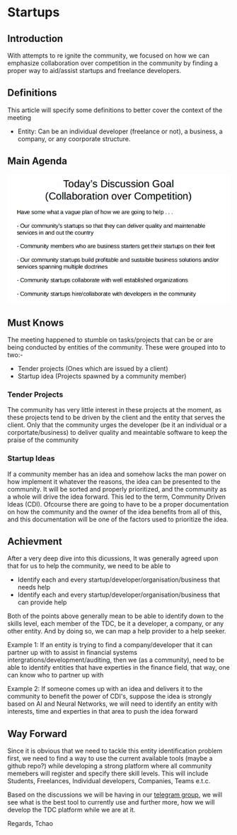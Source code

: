 # Startups
## Introduction
With attempts to re ignite the community, we focused on how we can emphasize collaboration over competition in the community by finding a proper way to aid/assist startups and freelance developers.

## Definitions
This article will specify some definitions to better cover the context of the meeting
- Entity: Can be an individual developer (freelance or not), a business, a company, or any coorporate structure.

## Main Agenda
![](discussion.png)

## Must Knows
The meeting happened to stumble on tasks/projects that can be or are being conducted by entities of the community. These were grouped into to two:-
- Tender projects (Ones which are issued by a client)
- Startup idea (Projects spawned by a community member)
### Tender Projects
The community has very little interest in these projects at the moment, as these projects tend to be driven by the client and the entity that serves the client. Only that the community urges the developer (be it an individual or a corportate/business) to deliver quality and meaintable software to keep the praise of the community

### Startup Ideas
If a community member has an idea and somehow lacks the man power on how implement it whatever the reasons, the idea can be presented to the community. It will be sorted and properly prioritized, and the community as a whole will drive the idea forward. This led to the term, Community Driven Ideas (CDI). Ofcourse there are going to have to be a proper documentation on how the community and the owner of the idea benefits from all of this, and this documentation will be one of the factors used to prioritize the idea.

## Achievment
After a very deep dive into this dicussions, It was generally agreed upon that for us to help the community, we need to be able to
- Identify each and every startup/developer/organisation/business that needs help
- Identify each and every startup/developer/organisation/business that can provide help

Both of the points above generally mean to be able to identify down to the skills level, each member of the TDC, be it a developer, a company, or any other entity. And by doing so, we can map a help provider to a help seeker.

Example 1: If an entity is trying to find a company/developer that it can partner up with to assist in financial systems intergrations/development/auditing, then we (as a community), need to be able to identify entities that have experties in the finance field, that way, one can know who to partner up with

Example 2: If someone comes up with an idea and delivers it to the community to benefit the power of CDI's, suppose the idea is strongly based on AI and Neural Networks, we will need to identify an entity with interests, time and experties in that area to push the idea forward

## Way Forward
Since it is obvious that we need to tackle this entity identification problem first, we need to find a way to use the current available tools (maybe a github repo?) while developing a strong platform where all community memebers will register and specify there skill levels. This will include Students, Freelances, Individual developers, Companies, Teams e.t.c.

Based on the discussions we will be having in our [telegram group](https://t.me/tanzaniadeveloperscommunity), we will see what is the best tool to currently use and further more, how we will develop the TDC platform while we are at it. 

Regards,
Tchao
